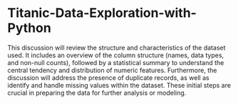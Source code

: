 # Titanic-Data-Exploration-with-Python

This discussion will review the structure and characteristics of the dataset used. It includes an overview of the column structure (names, data types, and non-null counts), followed by a statistical summary to understand the central tendency and distribution of numeric features. Furthermore, the discussion will address the presence of duplicate records, as well as identify and handle missing values within the dataset. These initial steps are crucial in preparing the data for further analysis or modeling.
